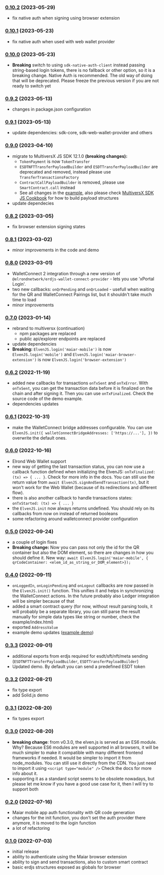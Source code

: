 ### [0.10.2](https://github.com/elven-js/elven.js/releases/tag/v0.10.2) (2023-05-29)
- fix native auth when signing using browser extension

### [0.10.1](https://github.com/elven-js/elven.js/releases/tag/v0.10.1) (2023-05-23)
- fix native auth when used with web wallet provider

### [0.10.0](https://github.com/elven-js/elven.js/releases/tag/v0.10.0) (2023-05-23)
- **Breaking** switch to using `sdk-native-auth-client` instead passing string-based login tokens, there is no fallback or other option, so it is a breaking change. Native Auth is recommended. The old way of doing that will be deprecated. Please freeze the previous version if you are not ready to switch yet

### [0.9.2](https://github.com/elven-js/elven.js/releases/tag/v0.9.2) (2023-05-13)
- changes in package.json configuration

### [0.9.1](https://github.com/elven-js/elven.js/releases/tag/v0.9.1) (2023-05-13)
- update dependencies: sdk-core, sdk-web-wallet-provider and others

### [0.9.0](https://github.com/elven-js/elven.js/releases/tag/v0.9.0) (2023-04-10)
- migrate to MultiversX JS SDK 12.1.0 **(breaking changes):**
  - `TokenPayment` is now `TokenTransfer`
  - `ESDTNFTTransferPayloadBuilder` and `ESDTTransferPayloadBuilder` are deprecated and removed, instead please use `TransferTransactionsFactory`
  - `ContractCallPayloadBuilder` is removed, please use `SmartContract.call` instead
  - See all changes in the [example](example/index.html), also please check [MultiversX SDK JS Cookbook](https://docs.multiversx.com/sdk-and-tools/sdk-js/sdk-js-cookbook) for how to  build payload structures
- update dependecies

### [0.8.2](https://github.com/elven-js/elven.js/releases/tag/v0.8.2) (2023-03-05)
- fix browser extension signing states

### [0.8.1](https://github.com/elven-js/elven.js/releases/tag/v0.8.1) (2023-03-02)
- minor improvements in the code and demo

### [0.8.0](https://github.com/elven-js/elven.js/releases/tag/v0.8.0) (2023-03-01)
- WalletConnect 2 integration through a new version of `@elrondnetwork/erdjs-wallet-connect-provider` - lets you use 'xPortal Login'.
- two new callbacks: `onQrPending` and `onQrLoaded` - usefull when waiting for the QR and WalletConnect Pairings list, but it shouldn't take much time to load
- minor improvements

### [0.7.0](https://github.com/elven-js/elven.js/releases/tag/v0.7.0) (2023-01-14)
- rebrand to multiversx (continuation)
    - npm packages are replaced
    - public api/explorer endpoints are replaced
- update dependencies
- **Breaking:** `ElvenJS.login('maiar-mobile')` is now `ElvenJS.login('mobile')` and `ElvenJS.login('maiar-browser-extension')` is now `ElvenJS.login('browser-extension')`

### [0.6.2](https://github.com/elven-js/elven.js/releases/tag/v0.6.2) (2022-11-19)
- added new callbacks for transactions `onTxSent` and `onTxError`. With `onTxSent`, you can get the transaction data before it is finalized on the chain and after signing it. Then you can use `onTxFinalized`. Check the source code of the demo example.
- dependencies updates

### [0.6.1](https://github.com/elven-js/elven.js/releases/tag/v0.6.1) (2022-10-31)
- make the WalletConnect bridge addresses configurable. You can use `ElvenJS.init({ walletConnectBridgeAddresses: ['https://...'], })` to overwrite the default ones.

### [0.6.0](https://github.com/elven-js/elven.js/releases/tag/v0.6.0) (2022-10-16)
- Elrond Web Wallet support
- new way of getting the last transaction status, you can now use a callback function defined when initializing the ElvenJS: `onTxFinalized: (tx) => { ... }`. Check for more info in the docs. You can still use the return value from `await ElvenJS.signAndSendTransaction(tx)`, but it won't work for the Web Wallet (because of its redirections and different flow).
- there is also another callback to handle transactions states: `onTxStarted: (tx) => { ... }`
- the `ElvenJS.init` now always returns undefined. You should rely on its callbacks from now on instead of returned booleans
- some refactoring around walletconnect provider configuration

### [0.5.0](https://github.com/elven-js/elven.js/releases/tag/v0.5.0) (2022-09-24)
- a couple of login fixes
- **Breaking change:** Now you can pass not only the id for the QR container but also the DOM element, so there are changes in how you should define it. New way: `await ElvenJS.login('maiar-mobile', { qrCodeContainer: <elem_id_as_string_or_DOM_element>});` 

### [0.4.0](https://github.com/elven-js/elven.js/releases/tag/v0.4.0) (2022-09-11)
- `onLoggedIn`, `onLoginPending` and `onLogout` callbacks are now passed in the `ElvenJS.init()` function. This unifies it and helps in synchronizing the WalletConnect actions. In the future probably also Ledger integration will be simpler because of that
- added a smart contract query (for now, without result parsing tools, it will probably be a separate library, you can still parse the result manually for simple data types like string or number, check the example/index.html)
- exported `AddressValue`
- example demo updates ([example demo](https://github.com/elven-js/elven.js/tree/main/example))

### [0.3.3](https://github.com/elven-js/elven.js/releases/tag/v0.3.3) (2022-09-01)
- additional exports from erdjs required for esdt/sft/nft/meta sending (`ESDTNFTTransferPayloadBuilder`, `ESDTTransferPayloadBuilder`)
- Updated demo. By default you can send a predefined ESDT token

### [0.3.2](https://github.com/elven-js/elven.js/releases/tag/v0.3.2) (2022-08-21)
- fix type export
- add Solid.js demo

### [0.3.1](https://github.com/elven-js/elven.js/releases/tag/v0.3.1) (2022-08-20)
- fix types export

### [0.3.0](https://github.com/elven-js/elven.js/releases/tag/v0.3.0) (2022-08-20)
- **breaking change**: from v0.3.0, the elven.js is served as an ES6 module. Why? Because ES6 modules are well supported in all browsers, it will be much simpler to make it compatible with many different frontend frameworks if needed. It would be simpler to import it from node_modules. You can still use it directly from the CDN. You just need to import it using `<script type="module" />` Check the docs for more info about it.
- supporting it as a standard script seems to be obsolete nowadays, but please let me know if you have a good use case for it, then I will try to support both

### [0.2.0](https://github.com/elven-js/elven.js/releases/tag/v0.2.0) (2022-07-16)
- Maiar mobile app auth functionality with QR code generation
- changes for the init function, you don't set the auth provider there anymore, it is moved to the login function
- a lot of refactoring

### [0.1.0](https://github.com/elven-js/elven.js/releases/tag/v0.1.0) (2022-07-03)
- initial release
- ability to authenticate using the Maiar browser extension
- ability to sign and send transactions, also to custom smart contract
- basic erdjs structures exposed as globals for browser
